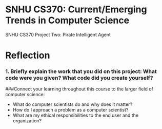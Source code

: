 # SNHU CS370: Current/Emerging Trends in Computer Science
SNHU CS370 Project Two: Pirate Intelligent Agent

# Reflection


### 1. Briefly explain the work that you did on this project: What code were you given? What code did you create yourself?

###Connect your learning throughout this course to the larger field of computer science:
* What do computer scientists do and why does it matter?
* How do I approach a problem as a computer scientist?
* What are my ethical responsibilities to the end user and the organization?
